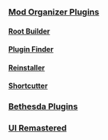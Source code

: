 ### [Mod Organizer Plugins](https://github.com/Kezyma/ModOrganizer-Plugins)
#### [Root Builder](https://www.nexusmods.com/skyrimspecialedition/mods/31720)
#### [Plugin Finder](https://www.nexusmods.com/skyrimspecialedition/mods/59869)
#### [Reinstaller](https://www.nexusmods.com/skyrimspecialedition/mods/59292)
#### [Shortcutter](https://www.nexusmods.com/skyrimspecialedition/mods/59827)

### [Bethesda Plugins](https://github.com/Kezyma/Bethesda-Plugins)

### [UI Remastered](https://github.com/Kezyma/UI-Remastered)
